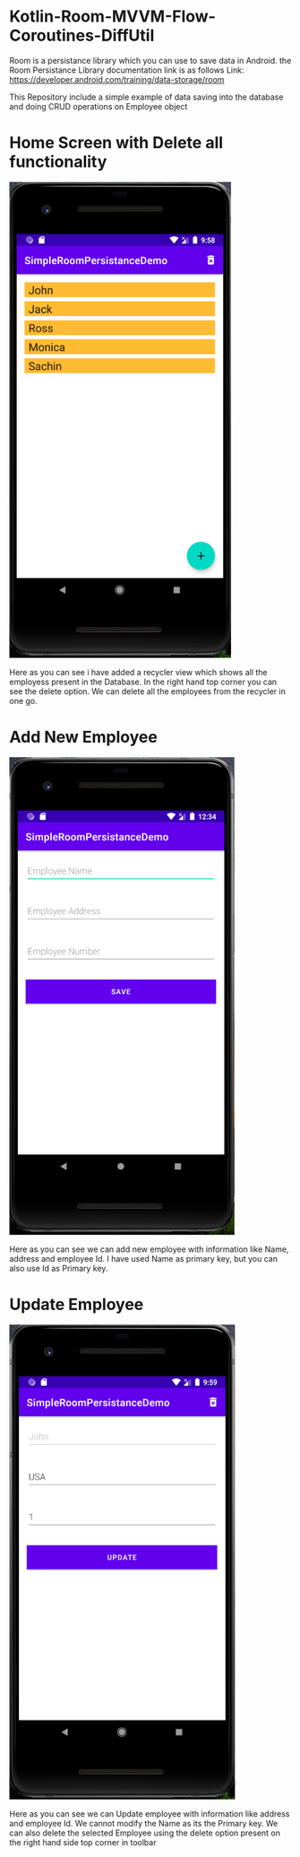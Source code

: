 # Kotlin-Room-MVVM-Flow-Coroutines-DiffUtil

Room is a persistance library which you can use to save data in Android. the Room Persistance Library documentation link is as follows
Link: https://developer.android.com/training/data-storage/room

This Repository include a simple example of data saving into the database and doing CRUD operations on Employee object


# Home Screen with Delete all functionality
![alt text](/screenshots/home_screen.PNG)

Here as you can see i have added a recycler view which shows all the employess present in the Database. In the right hand top corner you can see the delete option. We can delete all the employees from the recycler in one go. 

# Add New Employee

![alt text](/screenshots/add_screen.PNG)

Here as you can see we can add new employee with information like Name, address and employee Id. I have used Name as primary key, but you can also use Id as Primary key. 

# Update Employee

![alt text](/screenshots/edit_screen.PNG)

Here as you can see we can Update employee with information like address and employee Id. We cannot modify the Name as its the Primary key. We can also delete the selected Employee using the delete option present on the right hand side top corner in toolbar 
